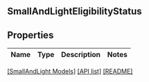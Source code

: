 ## SmallAndLightEligibilityStatus

## Properties

Name | Type | Description | Notes
------------ | ------------- | ------------- | -------------

[[SmallAndLight Models]](../) [[API list]](../../Api) [[README]](../../../README.md)
